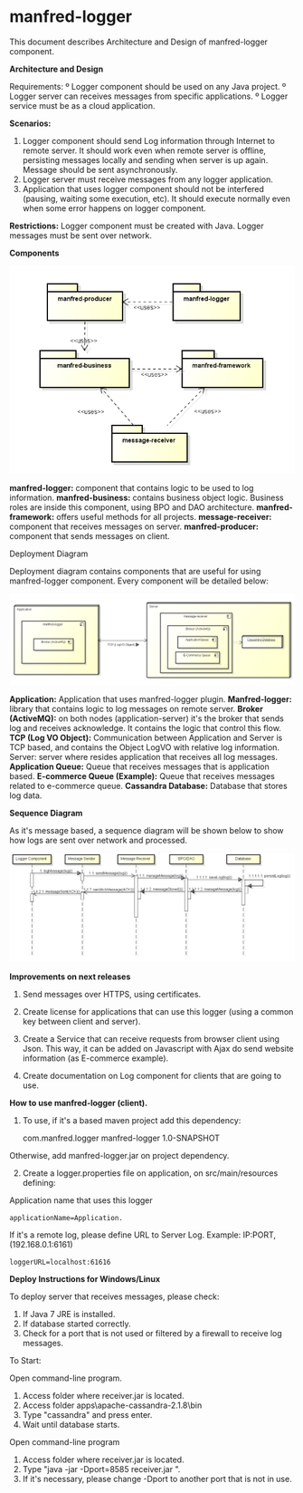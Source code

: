 # manfred-logger

This document describes Architecture and Design of manfred-logger component.

**Architecture and Design**

Requirements:
º Logger component should be used on any Java project.
º Logger server can receives messages from specific applications.
º Logger service must be as a cloud application.

**Scenarios:**
1) Logger component should send Log information through Internet to remote server. It should work even when remote server is offline, persisting messages locally and sending when server is up again. Message should be sent asynchronously.
2) Logger server must receive messages from any logger application. 
3) Application that uses logger component should not be interfered (pausing, waiting some execution, etc). It should execute normally even when some error happens on logger component.

**Restrictions:**
Logger component must be created with Java.
Logger messages must be sent over network.

**Components**

![Components](https://github.com/manfredrunkel/manfred-logger/blob/master/Misc/Module.png)

**manfred-logger:** component that contains logic to be used to log
information. 
**manfred-business:** contains business object logic. Business roles are inside this component, using BPO and DAO architecture. 
**manfred-framework:** offers useful methods for all projects. 
**message-receiver:** component that receives messages on server.
**manfred-producer:** component that sends messages on client.

Deployment Diagram

Deployment diagram contains components that are useful for using manfred-logger component. Every component will be detailed below:

![Deployment](https://github.com/manfredrunkel/manfred-logger/blob/master/Misc/Deployment.png)


**Application:** Application that uses manfred-logger plugin.
**Manfred-logger:** library that contains logic to log messages on remote server.
**Broker (ActiveMQ):** on both nodes (application-server) it's the broker that sends log and receives acknowledge. It contains the logic that control this flow.
**TCP (Log VO Object):** Communication between Application and Server is TCP based, and contains the Object LogVO with relative log information.
Server: server where resides application that receives all log messages.
**Application Queue:** Queue that receives messages that is application based.
**E-commerce Queue (Example):** Queue that receives messages related to e-commerce queue.
**Cassandra Database:** Database that stores log data.

**Sequence Diagram**

As it's message based, a sequence diagram will be shown below to show how logs are sent over network and processed. 

![Sequence](https://github.com/manfredrunkel/manfred-logger/blob/master/Misc/Sequence.png)

**Improvements on next releases**

1) Send messages over HTTPS, using certificates.

2) Create license for applications that can use this logger (using a common key between client and server).

3) Create a Service that can receive requests from browser client using Json. This way, it can be added on Javascript with Ajax do send website information (as E-commerce example).

4) Create documentation on Log component for clients that are going to use.

**How to use manfred-logger (client).**

1) To use, if it's a based maven project add this dependency:

    <dependency>
        	<groupId>com.manfred.logger</groupId>
        	<artifactId>manfred-logger</artifactId>
        	<version>1.0-SNAPSHOT</version>
    </dependency>

Otherwise, add manfred-logger.jar on project dependency.

2) Create a logger.properties file on application, on src/main/resources defining:

Application name that uses this logger

    applicationName=Application.

If it's a remote log, please define URL to Server Log.
Example: IP:PORT, (192.168.0.1:6161)

    loggerURL=localhost:61616
    
**Deploy Instructions for Windows/Linux**

To deploy server that receives messages, please check:

1) If Java 7 JRE is installed.
2) If database started correctly.
3) Check for a port that is not used or filtered by a firewall to receive log messages.

To Start:

Open command-line program.

1) Access folder where receiver.jar is located.
2) Access folder apps\apache-cassandra-2.1.8\bin
3) Type "cassandra" and press enter.
4) Wait until database starts.

Open command-line program

1) Access folder where receiver.jar is located.
2) Type "java -jar -Dport=8585 receiver.jar ".
3) If it's necessary, please change -Dport to another port that is not in use.
